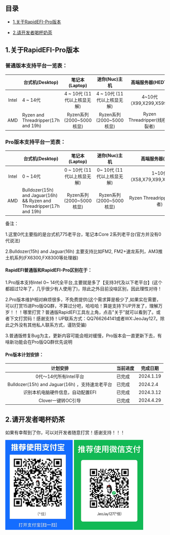 ## 目录

- [1.关于RapidEFI-Pro版本](#1关于rapidefi-pro版本)

- [2.请开发者喝杯奶茶](#2请开发者喝杯奶茶)

## 1.关于RapidEFI-Pro版本

### 普通版本支持平台一览表：

|       | 台式机(Desktop)                     |       笔记本(Laptop)        |        迷你(Nuc)主机        |        高端服务器(HEDT)        |
| :---: | ----------------------------------- | :-------------------------: | :-------------------------: | :----------------------------: |
| Intel | 4 ~ 14代                            | 4 ~ 10代 (11代以上核显无解) | 4 ~ 10代 (11代以上核显无解) |    4~10代（X99,X299,X599）     |
|  AMD  | Ryzen and Threadripper(17h and 19h) |  Ryzen系列(2000~5000核显)   |  Ryzen系列(2000~5000核显)   | Ryzen Threadripper(线程撕裂者) |



### Pro版本支持平台一览表：

|       | 台式机(Desktop)                                              |       笔记本(Laptop)        |       迷你(Nuc)主机        |        高端服务器(HEDT)         |
| :---: | ------------------------------------------------------------ | :-------------------------: | :------------------------: | :-----------------------------: |
| Intel | 0 ~ 14代                                                     | 0 ~ 10代 (11代以上核显无解) | 0~ 10代 (11代以上核显无解) | 1~10代（X58,X79,X99,X299,X599） |
|  AMD  | Bulldozer(15h) and Jaguar(16h) && Ryzen and Threadripper(17h and 19h) |  Ryzen系列(2000~5000核显)   |  Ryzen系列(2000~5000核显)  | Ryzen Threadripper(线程撕裂者)  |

备注： 

1.这里0代主要指的是台式机775老平台，笔记本Core 2系列老平台(官方并没有0代说法)

2.Bulldozer(15h) and Jaguar(16h) 主要支持比如FM2, FM2+速龙系列，AM3推土机系列(FX6300,FX8300等处理器)

#### RapidEFI普通版和RapidEFI-Pro区别在于：

1.Pro版本支持Intel 0~ 14代全平台,主要就是多了【支持3代及以下老平台】(这个都超过12年了，几乎很少有人使用了)，除此之外目前没啥区别，因此理性对待！

2.Pro版本维护相对麻烦很多，不免费提供(这个需求算是极少了,如果实在需要，可以打赏15进Pro版QQ群，不算过分吧，哈哈哈！算是支持下UP开发了，理解万岁！！！哪里打赏？普通版RapidEFI工具左上角，点击"关于"就可以看到了。或者下文打赏码！感谢支持！UP联系方式：QQ766264141或者WX:JeoJay127。除此之外没有其他私人联系方式，谨防受骗) 

3.普通版修复Bug为主，更新内容可能会相对缓慢，Pro版本会一直更新下去，有啥新功能会在Pro版QQ群优先说明

#### Pro版本计划安排：

|                    计划安排                     | 当前进度       | 完成日期      |
| :---------------------------------------------: | -------------- | ------------- |
|             0代～14代所有Intel平台              | 已完成         | 2024.1.19     |
| Bulldozer(15h) and Jaguar(16h) ，支持速龙老平台 | 已完成         | 2024.2.4      |
|        识别本机电脑硬件信息，自动配置EFI        | 已完成 | 2024.3.12 |
|               Clover一键转OC引导                | 已完成             | 2024.4.29    |


## 2.请开发者喝杯奶茶

如果有幸帮到了你，可以对开发者随意打赏！感谢支持！！！

![donate_alipay](images/donate_alipay.png) ![donate_wechat](images/donate_wechat.png)



